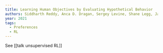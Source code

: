 ```yaml
---
title: Learning Human Objectives by Evaluating Hypothetical Behavior
authors: Siddharth Reddy, Anca D. Dragan, Sergey Levine, Shane Legg, Jan Leike
year: 2021
tags:
  - Preferences
  - RL
---
```


See [[talk unsupervised RL]]